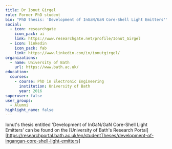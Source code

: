 ```yaml
---
title: Dr Ionut Girgel
role: Former PhD student
bio: "PhD thesis: 'Development of InGaN/GaN Core-Shell Light Emitters'"
social:
  - icon: researchgate
    icon_pack: ai
    link: https://www.researchgate.net/profile/Ionut_Girgel
  - icon: linkedin
    icon_pack: fab
    link: https://www.linkedin.com/in/ionutgirgel/
organizations:
  - name: University of Bath
    url: https://www.bath.ac.uk/
education:
  courses:
    - course: PhD in Electronic Engineering
      institution: University of Bath
      year: 2016
superuser: false
user_groups:
  - Alumni
highlight_name: false
---
```


Ionut's thesis entitled 'Development of InGaN/GaN Core-Shell Light Emitters' can be found on the [University of Bath's Research Portal][https://researchportal.bath.ac.uk/en/studentTheses/development-of-ingangan-core-shell-light-emitters]

